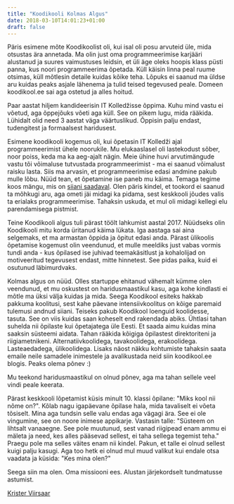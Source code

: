 ```yaml
---
title: "Koodikooli Kolmas Algus"
date: 2018-03-10T14:01:23+01:00
draft: false
---
```


Päris esimene mõte Koodikoolist oli, kui isal oli posu arvuteid üle, mida otsustas ära annetada. Ma olin just oma programmeerimise karjääri alustanud ja suures vaimustuses leidsin, et üli äge oleks hoopis klass püsti panna, kus noori programmeerima õpetada. Küll käisin linna peal ruume otsimas, küll mõtlesin detaile kuidas kõike teha. Lõpuks ei saanud ma üldse aru kuidas peaks asjale lähenema ja tulid teised tegevused peale. Domeen koodikool.ee sai aga ostetud ja alles hoitud.

Paar aastat hiljem kandideerisin IT Kolledžisse õppima. Kuhu mind vastu ei võetud, aga õppejõuks võeti aga küll. See on pikem lugu, mida rääkida. Lühidalt olid need 3 aastat väga väärtuslikud. Õppisin palju endast, tudengitest ja formaalsest haridusest.

Esimene koodikooli kogemus oli, kui õpetasin IT Kolledži ajal programmeerimist ühele noorukile. Mu elukaaslasel oli lastekodust sõber, noor poiss, keda ma ka aeg-ajalt nägin. Meie ühine huvi arvutimängude vastu tõi võimaluse tutvustada programmeerimist - ma ei saanud võimalust raisku lasta. Siis ma arvasin, et programmeerimise edasi andmine pakub mulle lõbu. Nüüd tean, et õpetamine ise paneb mu käima. Temaga tegime koos mängu, mis on [siiani saadaval](http://patrick.krister.ee). Olen päris kindel, et tookord ei saanud ta mõhkugi aru, aga ometi jäi midagi ka pidama, sest keskkooli jõudes valis ta erialaks programmeerimise. Tahaksin uskuda, et mul oli midagi kellegi elu parendamisega pistmist.

Teine Koodikooli algus tuli pärast töölt lahkumist aastal 2017. Nüüdseks olin Koodikooli mitu korda üritanud käima lükata. Iga aastaga sai aina selgemaks, et ma armastan õppida ja õpitut edasi anda. Pärast ülikoolis õpetamise kogemust olin veendunud, et mulle meeldiks just vabas vormis tundi anda - kus õpilased ise juhivad teemakäsitlust ja kohalolijad on motiveeritud tegevusest endast, mitte hinnetest. See pidas paika, kuid ei osutunud läbimurdvaks.

Kolmas algus on nüüd. Olles startuppe ehitanud vähemalt kümme olen veendunud, et mu oskustest on haridusmaastikul kasu, aga kohe kindlasti ei mõtle ma üksi välja kuidas ja mida. Seega Koodikool esiteks hakkab pakkuma koolitusi, sest kahe päevane intensiivkoolitus on kõige paremaid tulemusi andnud siiani. Teiseks pakub Koodikool loenguid koolidesse, tasuta. See on viis kuidas saan koheselt end rakendada abiks. Ühtlasi tahan suhelda nii õpilaste kui õpetajatega üle Eesti. Et saada aimu kuidas mina saaksin süsteemi aidata. Tahan rääkida kõigiga õpilastest direktoriteni ja riigiametnikeni. Alternatiivkoolidega, tavakoolidega, erakoolidega. Lasteaedadega, ülikoolidega. Lisaks näost näkku kohtumiste tahaksin saata emaile neile samadele inimestele ja avalikustada neid siin koodikool.ee blogis. Peaks olema põnev :)

Mu teekond haridusmaastikul on olnud põnev, aga ma tahan sellele veel vindi peale keerata.

Pärast keskkooli lõpetamist küsis minult 10. klassi õpilane: "Miks kool nii nõme on?". Kõlab nagu igapäevane õpilase hala, mida tavaliselt ei võeta tõsiselt. Mina aga tundsin selle valu endas aga vägagi ära. See ei ole vingumine, see on noore inimese appikarje. Vastasin talle: "Süsteem on lihtsalt vanaaegne. See pole muutunud, sest vanad riigipead enam ammu ei mäleta ja need, kes alles pääsevad sellest, ei taha sellega tegemist teha." Praegu pole ma selles väites enam nii kindel. Pakun, et talle ei olnud sellest kuigi palju kasugi. Aga too hetk ei olnud mul muud valikut kui endale otsa vaadata ja küsida: "Kes mina olen?"

Seega siin ma olen. Oma missiooni ees. Alustan järjekordselt tundmatusse astumist.

[Krister Viirsaar](http://krister.ee)
